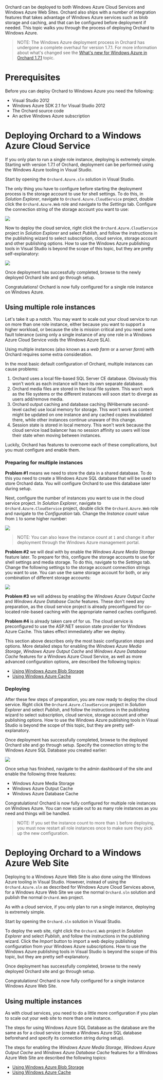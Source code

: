 Orchard can be deployed to both Windows Azure Cloud Services and Windows Azure Web Sites. Orchard also ships with a number of integration features that takes advantage of Windows Azure services such as blob storage and caching, and that can be configured before deployment if needed. This topic walks you through the process of deploying Orchard to Windows Azure.

> NOTE: The Windows Azure deployment process in Orchard has undergone a complete overhaul for version 1.7.1. For more information about what's changed see the [What's new for Windows Azure in Orchard 1.7.1](Whats-new-for-Windows-Azure-in-Orchard-1-7-1) topic.

# Prerequisites

Before you can deploy Orchard to Windows Azure you need the following:

* Visual Studio 2012
* Windows Azure SDK 2.1 for Visual Studio 2012
* The Orchard source code
* An active Windows Azure subscription

# Deploying Orchard to a Windows Azure Cloud Service

If you only plan to run a single role instance, deploying is extremely simple. Starting with version 1.7.1 of Orchard, deployment can be performed using the Windows Azure tooling in Visual Studio.

Start by opening the `Orchard.Azure.sln` solution in Visual Studio.

The only thing you have to configure before starting the deployment process is the storage account to use for shell settings. To do this, in *Solution Explorer*, navigate to `Orchard.Azure.CloudService` project, double click the `Orchard.Azure.Web` role and navigate to the *Settings* tab. Configure the connection string of the storage account you want to use:

![](../Attachments/Deploying-Orchard-to-Windows-Azure/settings-connection-string.png)

Now to deploy the cloud service, right click the `Orchard.Azure.CloudService` project in *Solution Explorer* and select *Publish*, and follow the instructions in the publishing wizard to select subscription, cloud service, storage account and other publishing options. How to use the Windows Azure publishing tools in Visual Studio is beyond the scope of this topic, but they are pretty self-explanatory:

![](../Attachments/Deploying-Orchard-to-Windows-Azure/publish.png)

Once deployment has successfully completed, browse to the newly deployed Orchard site and go through setup.

Congratulations! Orchard is now fully configured for a single role instance on Windows Azure.

## Using multiple role instances

Let's take it up a notch. You may want to scale out your cloud service to run on more than one role instance, either because you want to support a higher workload, or because the site is mission critical and you need some fault tolerance (using only a single instance of any one role in a Windows Azure Cloud Service voids the Windows Azure SLA).

Using multiple instances (also known as a *web farm* or a *server farm*) with Orchard requires some extra consideration.

In the most basic default configuration of Orchard, multiple instances can cause problems: 

1. Orchard uses a local file-based SQL Server CE database. Obviously this won't work as each instance will have its own separate database.
2. Orchard media files are stored in the local file system. This won't work as the file systems or the different instances will soon start to diverge as users add/remove media.
3. Orchard output caching and database caching (NHibernate second-level cache) use local memory for storage. This won't work as content might be updated on one instance and any cached copies invalidated there, while other instances continue unaware of this change.
4. Session state is stored in local memory. This won't work because the cloud service load balancer has no session affinity so users will lose their state when moving between instances.

Luckily, Orchard has features to overcome each of these complications, but you must configure and enable them.

### Preparing for multiple instances

**Problem #1** means we need to store the data in a shared database. To do this you need to create a Windows Azure SQL database that will be used to store Orchard data. You will configure Orchard to use this database later during setup.

Next, configure the number of instances you want to use in the cloud service project. In *Solution Explorer*, navigate to `Orchard.Azure.CloudService` project, double click the `Orchard.Azure.Web` role and navigate to the *Configuration* tab. Change the *Instance count* value from `1` to some higher number:

![](../Attachments/Deploying-Orchard-to-Windows-Azure/configure-instances.png)

> NOTE: You can also leave the instance count at `1` and change it after deployment through the Windows Azure management portal.

**Problem #2** we will deal with by enable the *Windows Azure Media Storage* feature later. To prepare for this, configure the storage accounts to use for shell settings and media storage. To do this, navigate to the *Settings* tab. Change the following settings to the storage account connection strings you want to use. You can use the same storage account for both, or any combination of different storage accounts:

![](../Attachments/Deploying-Orchard-to-Windows-Azure/configure-connection-strings.png)

**Problem #3** we will address by enabling the *Windows Azure Output Cache* and *Windows Azure Database Cache* features. These don't need any preparation, as the cloud service project is already preconfigured for co-located role-based caching with the appropriate named caches configured.

**Problem #4** is already taken care of for us. The cloud service is preconfigured to use the ASP.NET session state provider for Windows Azure Cache. This takes effect immediately after we deploy.

This section above describes only the most basic configuration steps and options. More detailed steps for enabling the *Windows Azure Media Storage*, *Windows Azure Output Cache* and *Windows Azure Database Cache* features for a Windows Azure Cloud Service, as well as more advanced configuration options, are described the following topics:

* [Using Windows Azure Blob Storage](Using-Windows-Azure-Blob-Storage)
* [Using Windows Azure Cache](Using-Windows-Azure-Cache)

### Deploying

After these few steps of preparation, you are now ready to deploy the cloud service. Right click the `Orchard.Azure.CloudService` project in *Solution Explorer* and select *Publish*, and follow the instructions in the publishing wizard to select subscription, cloud service, storage account and other publishing options. How to use the Windows Azure publishing tools in Visual Studio is beyond the scope of this topic, but they are pretty self-explanatory.

Once deployment has successfully completed, browse to the deployed Orchard site and go through setup. Specify the connection string to the Windows Azure SQL Database you created earlier:

![](../Attachments/Deploying-Orchard-to-Windows-Azure/setup-sql-azure.png)

Once setup has finished, navigate to the admin dashboard of the site and enable the following three features:

* Windows Azure Media Storage
* Windows Azure Output Cache
* Windows Azure Database Cache

Congratulations! Orchard is now fully configured for multiple role instances on Windows Azure. You can now scale out to as many role instances as you need and things will be handled.

> NOTE: If you set the instance count to more than `1` before deploying, you must now restart all role instances once to make sure they pick up the new configuration.

# Deploying Orchard to a Windows Azure Web Site

Deploying to a Windows Azure Web Site is also done using the Windows Azure tooling in Visual Studio. However, instead of using the `Orchard.Azure.sln` as described for Windows Azure Cloud Services above, for a Windows Azure Web Site we use the normal `Orchard.sln` solution and publish the normal `Orchard.Web` project.

As with a cloud service, if you only plan to run a single instance, deploying is extremely simple.

Start by opening the `Orchard.sln` solution in Visual Studio.

To deploy the web site, right click the `Orchard.Web` project in *Solution Explorer* and select *Publish*, and follow the instructions in the publishing wizard. Click the *Import* button to import a web deploy publishing configuration from your Windows Azure subscriptions. How to use the Windows Azure publishing tools in Visual Studio is beyond the scope of this topic, but they are pretty self-explanatory.

Once deployment has successfully completed, browse to the newly deployed Orchard site and go through setup.

Congratulations! Orchard is now fully configured for a single instance Windows Azure Web Site.

## Using multiple instances

As with cloud services, you need to do a little more configuration if you plan to scale out your web site to more than one instance.

The steps for using Windows Azure SQL Database as the database are the same as for a cloud service (create a Windows Azure SQL database beforehand and specify its connection string during setup).

The steps for enabling the *Windows Azure Media Storage*, *Windows Azure Output Cache* and *Windows Azure Database Cache* features for a Windows Azure Web Site are described the following topics:

* [Using Windows Azure Blob Storage](Using-Windows-Azure-Blob-Storage)
* [Using Windows Azure Cache](Using-Windows-Azure-Cache)
